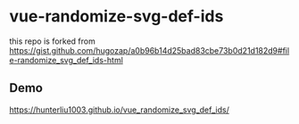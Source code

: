 # vue-randomize-svg-def-ids

this repo is forked from https://gist.github.com/hugozap/a0b96b14d25bad83cbe73b0d21d182d9#file-randomize_svg_def_ids-html

## Demo

https://hunterliu1003.github.io/vue_randomize_svg_def_ids/

